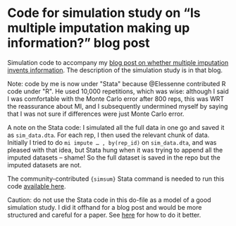 # Code for simulation study on “Is multiple imputation making up information?” blog post

Simulation code to accompany my [blog post on whether multiple imputation invents information](https://open.substack.com/pub/tpmorris/p/is-multiple-imputation-making-up). The description of the simulation study is in that blog.

Note: code by me is now under "Stata" because @Elessenne contributed R code under "R". He used 10,000 repetitions, which was wise: although I said I was comfortable with the Monte Carlo error after 800 reps, this was WRT the reassurance about MI, and I subsequently undermined myself by saying that I was not sure if differences were just Monte Carlo error.

A note on the Stata code: I simulated all the full data in one go and saved it as `sim_data.dta`. For each rep, I then used the relevant chunk of data. Initially I tried to do `mi impute … , by(rep_id)` on `sim_data.dta`, and was pleased with that idea, but Stata hung when it was trying to append all the imputed datasets – shame! So the full dataset is saved in the repo but the imputed datasets are not.

The community-contributed `{simsum}` Stata command is needed to run this code [available here](https://github.com/UCL/simsum).

Caution: do not use the Stata code in this do-file as a model of a good simulation study. I did it offhand for a blog post and would be more structured and careful for a paper. See [here](github.com/tpmorris/TheRightWay) for how to do it better.
